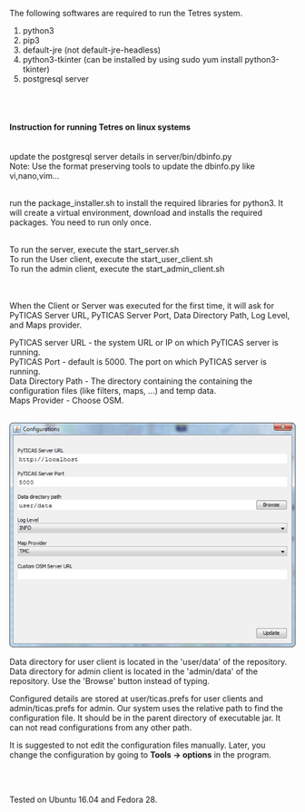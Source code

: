 The following softwares are required to run the Tetres system.
1. python3
2. pip3
3. default-jre (not default-jre-headless)
4. python3-tkinter (can be installed by using sudo yum install python3-tkinter)
5. postgresql server

<br/><br/>
<h4>Instruction for running Tetres on linux systems </h4><br/>
update the postgresql server details in server/bin/dbinfo.py<br/>
Note: Use the format preserving tools to update the dbinfo.py like vi,nano,vim...
<br/>
<br/>

run the package_installer.sh to install the required libraries for python3. It will create a virtual environment, download and installs the required packages. You need to run only once.
<br/>
<br/>

To run the server, execute the start_server.sh<br/>
To run the User client, execute the start_user_client.sh<br/>
To run the admin client, execute the start_admin_client.sh<br/>
<br/>
<br/>


When the Client or Server was executed for the first time, it will ask for PyTICAS Server URL, PyTICAS Server Port, Data Directory Path, Log Level, and Maps provider.

PyTICAS server URL - the system URL or IP on which PyTICAS server is running.<br>
PyTICAS Port - default is 5000. The port on which PyTICAS server is running.<br>
Data Directory Path - The directory containing the containing the configuration files (like filters, maps, ...) and temp data.<br>
Maps Provider - Choose OSM. <br><br>

![alt text](config.png)

Data directory for user client is located in the 'user/data' of the repository. Data directory for admin client is located in the 'admin/data' of the repository. Use the 'Browse' button instead of typing. 

Configured details are stored at user/ticas.prefs for user clients and admin/ticas.prefs for admin. Our system uses the relative path to find the configuration file. It should be in the parent directory of executable jar. It can not read configurations from any other path.

It is suggested to not edit the configuration files manually. Later, you change the configuration by going to <b>Tools -> options</b> in the program.

<br/>
<br/>

Tested on Ubuntu 16.04 and Fedora 28.

